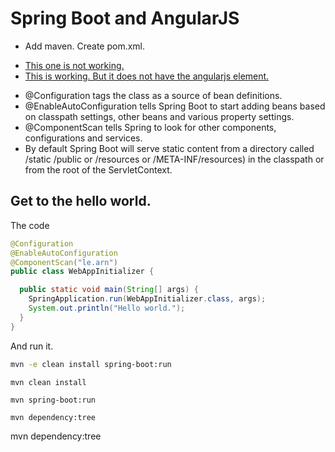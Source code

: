 # Spring Boot and AngularJS


  - Add maven. Create pom.xml. 
  + [This one is not working. ](https://examples.javacodegeeks.com/enterprise-java/spring/boot/spring-boot-and-angularjs-integration-tutorial/)
  + [This is working. But it does not have the angularjs element.](http://docs.spring.io/spring-boot/docs/current/reference/html/getting-started-first-application.html)

  - @Configuration tags the class as a source of bean definitions. 
  - @EnableAutoConfiguration tells Spring Boot to start adding beans based on classpath settings, other beans and various property settings.
  - @ComponentScan tells Spring to look for other components, configurations and services.
  - By default Spring Boot will serve static content from a directory called /static /public or /resources or /META-INF/resources) in the classpath or from the root of the ServletContext. 



## Get to the hello world. 

The code 

```java 
@Configuration
@EnableAutoConfiguration
@ComponentScan("le.arn")
public class WebAppInitializer {

  public static void main(String[] args) {
    SpringApplication.run(WebAppInitializer.class, args);
    System.out.println("Hello world.");
  }
}
```

And run it. 

```bash 
mvn -e clean install spring-boot:run
```





```
mvn clean install

mvn spring-boot:run

mvn dependency:tree
```

mvn dependency:tree